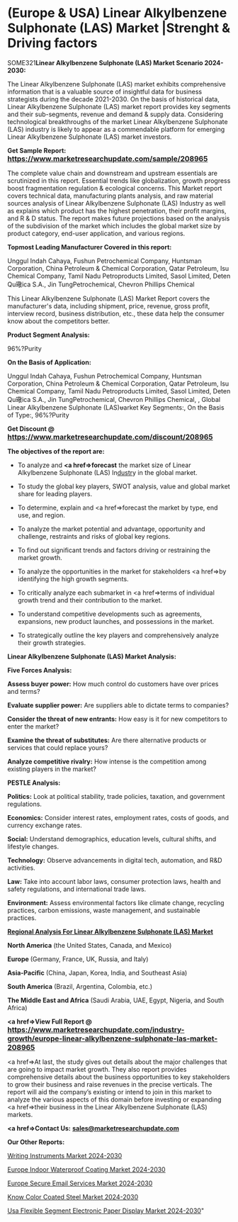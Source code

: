 # (Europe & USA) Linear Alkylbenzene Sulphonate (LAS) Market |Strenght & Driving factors

SOME321<strong>Linear Alkylbenzene Sulphonate (LAS) Market Scenario 2024-2030:</strong>

The Linear Alkylbenzene Sulphonate (LAS) market exhibits comprehensive information that is a valuable source of insightful data for business strategists during the decade 2021-2030. On the basis of historical data, Linear Alkylbenzene Sulphonate (LAS) market report provides key segments and their sub-segments, revenue and demand &amp; supply data. Considering technological breakthroughs of the market Linear Alkylbenzene Sulphonate (LAS) industry is likely to appear as a commendable platform for emerging Linear Alkylbenzene Sulphonate (LAS) market investors.

<strong>Get Sample Report: <a href=https://www.marketresearchupdate.com/sample/208965><font size=3 color=#0000ff>https://www.marketresearchupdate.com/sample/208965</font></a></strong>

The complete value chain and downstream and upstream essentials are scrutinized in this report. Essential trends like globalization, growth progress boost fragmentation regulation &amp; ecological concerns. This Market report covers technical data, manufacturing plants analysis, and raw material sources analysis of Linear Alkylbenzene Sulphonate (LAS) Industry as well as explains which product has the highest penetration, their profit margins, and R & D status. The report makes future projections based on the analysis of the subdivision of the market which includes the global market size by product category, end-user application, and various regions.

<strong>Topmost Leading Manufacturer Covered in this report:</strong>

Unggul Indah Cahaya, Fushun Petrochemical Company, Huntsman Corporation, China Petroleum & Chemical Corporation, Qatar Petroleum, Isu Chemical Company, Tamil Nadu Petroproducts Limited, Sasol Limited, Deten Qu璥ica S.A., Jin TungPetrochemical, Chevron Phillips Chemical

This Linear Alkylbenzene Sulphonate (LAS) Market Report covers the manufacturer's data, including shipment, price, revenue, gross profit, interview record, business distribution, etc., these data help the consumer know about the competitors better.

<strong>Product Segment Analysis: </strong>

96%?Purity

<strong>On the Basis of Application:</strong>

Unggul Indah Cahaya, Fushun Petrochemical Company, Huntsman Corporation, China Petroleum & Chemical Corporation, Qatar Petroleum, Isu Chemical Company, Tamil Nadu Petroproducts Limited, Sasol Limited, Deten Qu璥ica S.A., Jin TungPetrochemical, Chevron Phillips Chemical, , Global Linear Alkylbenzene Sulphonate (LAS)arket Key Segments:, On the Basis of Type:, 96%?Purity

<strong>Get Discount @ <a href=https://www.marketresearchupdate.com/discount/208965><font size=3 color=#0000ff>https://www.marketresearchupdate.com/discount/208965</font></a></strong>

<strong><b>The objectives of the report are:</b></strong>

- To analyze and <strong><a href=><strong>forecast</strong></a></strong> the market size of Linear Alkylbenzene Sulphonate (LAS) In<a href=ASDF991299>dustr</a>y in the global market.

- To study the global key players, SWOT analysis, value and global market share for leading players.

- To determine, explain and <a href=>forecast</a> the market by type, end use, and region.

- To analyze the market potential and advantage, opportunity and challenge, restraints and risks of global key regions.

- To find out significant trends and factors driving or restraining the market growth.

- To analyze the opportunities in the market for stakeholders <a href=>by</a> identifying the high growth segments.

- To critically analyze each submarket in <a href=>terms</a> of individual growth trend and their contribution to the market.

- To understand competitive developments such as agreements, expansions, new product launches, and possessions in the market.

- To strategically outline the key players and comprehensively analyze their growth strategies.

<strong>Linear Alkylbenzene Sulphonate (LAS) Market Analysis:</strong>

<strong>Five Forces Analysis:</strong>

<strong>Assess buyer power:</strong> How much control do customers have over prices and terms?

<strong>Evaluate supplier power:</strong> Are suppliers able to dictate terms to companies?

<strong>Consider the threat of new entrants:</strong> How easy is it for new competitors to enter the market?

<strong>Examine the threat of substitutes:</strong> Are there alternative products or services that could replace yours?

<strong>Analyze competitive rivalry:</strong> How intense is the competition among existing players in the market?

<strong>PESTLE Analysis:</strong>

<strong>Politics:</strong> Look at political stability, trade policies, taxation, and government regulations.

<strong>Economics:</strong> Consider interest rates, employment rates, costs of goods, and currency exchange rates.

<strong>Social:</strong> Understand demographics, education levels, cultural shifts, and lifestyle changes.

<strong>Technology:</strong> Observe advancements in digital tech, automation, and R&D activities.

<strong>Law:</strong> Take into account labor laws, consumer protection laws, health and safety regulations, and international trade laws.

<strong>Environment:</strong> Assess environmental factors like climate change, recycling practices, carbon emissions, waste management, and sustainable practices.

<strong><u><b>Regional Analysis For Linear Alkylbenzene Sulphonate (LAS) Market</b></u></strong>

<strong><b>North America</b></strong> (the United States, Canada, and Mexico)

<strong><b>Europe </b></strong>(Germany, France, UK, Russia, and Italy)

<strong><b>Asia-Pacific</b></strong> (China, Japan, Korea, India, and Southeast Asia)

<strong><b>South America</b></strong> (Brazil, Argentina, Colombia, etc.)

<strong><b>The Middle East and Africa</b></strong> (Saudi Arabia, UAE, Egypt, Nigeria, and South Africa)

<strong><a href=>View Full Report</a> @ <a href=https://www.marketresearchupdate.com/industry-growth/europe-linear-alkylbenzene-sulphonate-las-market-208965><font size=3 color=#0000ff>https://www.marketresearchupdate.com/industry-growth/europe-linear-alkylbenzene-sulphonate-las-market-208965</font></a></strong>

<a href=>At last,</a> the study gives out details about the major challenges that are going to impact market growth. They also report provides comprehensive details about the business opportunities to key stakeholders to grow their business and raise revenues in the precise verticals. The report will aid the company’s existing or intend to join in this market to analyze the various aspects of this domain before investing or expanding <a href=>their</a> business in the Linear Alkylbenzene Sulphonate (LAS) markets.

<strong><a href=>Contact Us:</a></strong>
<strong>sales@marketresearchupdate.com</strong>

<strong>Our Other Reports:</strong>

<a href=https://www.linkedin.com/pulse/writing-instruments-market-size-emerging>Writing Instruments Market 2024-2030</a>

<a href=https://www.linkedin.com/pulse/europe-indoor-waterproof-coating-market-analysis>Europe Indoor Waterproof Coating Market 2024-2030</a>

<a href=https://www.linkedin.com/pulse/europe-secure-email-services-market-gmy4c/>Europe Secure Email Services Market 2024-2030</a>

<a href=https://www.linkedin.com/pulse/know-color-coated-steel-market-recent-configuration-f8ooc/>Know Color Coated Steel Market 2024-2030</a>

<a href=https://www.linkedin.com/pulse/usa-flexible-segment-electronic-paper-display-market-osdoc/>Usa Flexible Segment Electronic Paper Display Market 2024-2030</a>"

